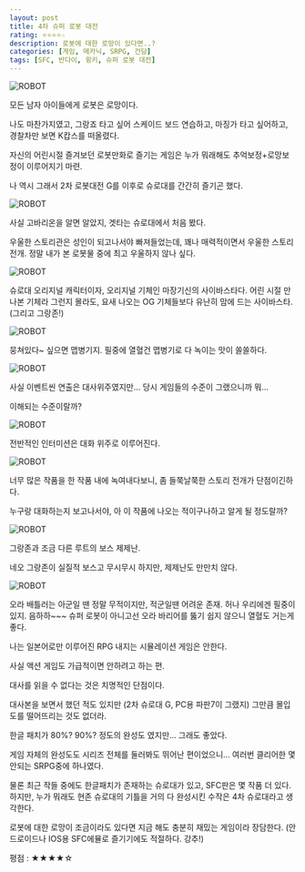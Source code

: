 ```yaml
---
layout: post
title: 4차 슈퍼 로봇 대전
rating: ⭐️⭐️⭐️⭐️☆
description: 로봇에 대한 로망이 있다면..?
categories: [게임, 메카닉, SRPG, 건담]
tags: [SFC, 반다이, 윙키, 슈퍼 로봇 대전]
---
```


![ROBOT](../../images/2013/4th_super_robot_wars_00.png)

모든 남자 아이들에게 로봇은 로망이다.

나도 마찬가지였고, 그랑죠 타고 싶어 스케이드 보드 연습하고, 마징가 타고 싶어하고, 경찰차만 보면 K캅스를 떠올렸다.

자신의 어린시절 즐겨보던 로봇만화로 즐기는 게임은 누가 뭐래해도 추억보정+로망보정이 이루어지기 마련.

나 역시 그래서 2차 로봇대전 G를 이후로 슈로대를 간간히 즐기곤 했다.

![ROBOT](../../images/2013/4th_super_robot_wars_01.png)

사실 고바리온을 알면 알았지, 겟타는 슈로대에서 처음 봤다.

우울한 스토리관은 성인이 되고나서야 빠져들었는데, 꽤나 매력적이면서 우울한 스토리 전개. 정말 내가 본 로봇물 중에 최고 우울하지 않나 싶다.

![ROBOT](../../images/2013/4th_super_robot_wars_02.png)

슈로대 오리지널 캐릭터이자, 오리지널 기체인 마장기신의 사이바스타다. 
어린 시절 만나본 기체라 그런지 몰라도, 요새 나오는 OG 기체들보다 유난히 맘에 드는 사이바스타. (그리고 그랑존!)

![ROBOT](../../images/2013/4th_super_robot_wars_03.png)

뭉쳐있다~ 싶으면 맵병기지. 필중에 열혈건 맵병기로 다 녹이는 맛이 쏠쏠하다.

![ROBOT](../../images/2013/4th_super_robot_wars_04.png)

사실 이벤트씬 연출은 대사위주였지만... 당시 게임들의 수준이 그랬으니까 뭐...

이해되는 수준이랄까?

![ROBOT](../../images/2013/4th_super_robot_wars_05.png)

전반적인 인터미션은 대화 위주로 이루어진다.

![ROBOT](../../images/2013/4th_super_robot_wars_06.png)

너무 많은 작품을 한 작품 내에 녹여내다보니, 좀 들쭉날쭉한 스토리 전개가 단점이긴하다.

누구랑 대화하는지 보고나서야, 아 이 작품에 나오는 적이구나하고 알게 될 정도랄까?

![ROBOT](../../images/2013/4th_super_robot_wars_07.png)

그랑존과 조금 다른 루트의 보스 제제난.

네오 그랑존이 실질적 보스고 무시무시 하지만, 제제난도 만만치 않다.

![ROBOT](../../images/2013/4th_super_robot_wars_08.png)

오라 배틀러는 아군일 땐 정말 무적이지만, 적군일땐 어려운 존재. 허나 우리에겐 필중이 있지. 음하하~~~
슈퍼 로봇이 아니고선 오라 바리어를 뚫기 쉽지 않으니 열혈도 거는게 좋다.

나는 일본어로만 이루어진 RPG 내지는 시뮬레이션 게임은 안한다.

사실 액션 게임도 가급적이면 안하려고 하는 편.

대사를 읽을 수 없다는 것은 치명적인 단점이다.

대사본을 보면서 했던 적도 있지만 (2차 슈로대 G, PC용 파판7이 그랬지) 그만큼 몰입도를 떨어뜨리는 것도 없더라.

한글 패치가 80%? 90%? 정도의 완성도 였지만... 그래도 좋았다.

게임 자체의 완성도도 시리즈 전체를 둘러봐도 뛰어난 편이었으니... 여러번 클리어한 몇 안되는 SRPG중에 하나였다.

물론 최근 작들 중에도 한글패치가 존재하는 슈로대가 있고, SFC판은 몇 작품 더 있다.
하지만, 누가 뭐래도 현존 슈로대의 기틀을 거의 다 완성시킨 수작은 4차 슈로대라고 생각한다.

로봇에 대한 로망이 조금이라도 있다면 지금 해도 충분히 재밌는 게임이라 장담한다. (안드로이드나 IOS용 SFC에뮬로 즐기기에도 적절하다. 강추!)

평점 : ★★★★☆
